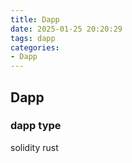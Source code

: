 ```yaml
---
title: Dapp
date: 2025-01-25 20:20:29
tags: dapp
categories:
- Dapp
---
```


## Dapp

### dapp type
solidity
rust
